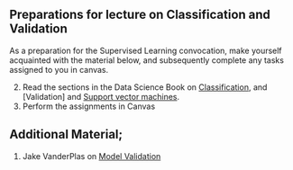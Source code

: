 ## Preparations for lecture on Classification and Validation

As a preparation for the Supervised Learning convocation, make yourself acquainted with the material below, and subsequently complete any tasks assigned to you in canvas.

2. Read the sections in the Data Science Book on [Classification](https://kaell.se/dsbook/classification), and [Validation] and [Support vector machines](https://www.kaell.se/dsbook/supervised/xval.html).
5. Perform the assignments in Canvas

## Additional Material;

1. Jake VanderPlas on [Model Validation](https://jakevdp.github.io/PythonDataScienceHandbook/05.03-hyperparameters-and-model-validation.html)
